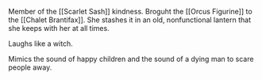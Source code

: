 Member of the [[Scarlet Sash]] kindness. Broguht the [[Orcus Figurine]] to the [[Chalet Brantifax]]. She stashes it in an old, nonfunctional lantern that she keeps with her at all times. 

Laughs like a witch.

Mimics the sound of happy children and the sound of a dying man to scare people away.